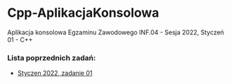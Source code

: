 # Cpp-AplikacjaKonsolowa
Aplikacja konsolowa Egzaminu Zawodowego INF.04 - Sesja 2022, Styczeń 01 - C++

### Lista poprzednich zadań:

- [Styczen 2022, zadanie 01](https://github.com/INF-04/Cpp-AplikacjaKonsolowa/tree/2022-01-Styczen)

